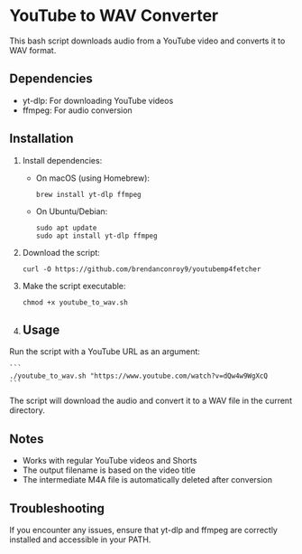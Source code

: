 # YouTube to WAV Converter

This bash script downloads audio from a YouTube video and converts it to WAV format.

## Dependencies

- yt-dlp: For downloading YouTube videos
- ffmpeg: For audio conversion

## Installation

1. Install dependencies:
   - On macOS (using Homebrew):
     ```
     brew install yt-dlp ffmpeg
     ```
   - On Ubuntu/Debian:
     ```
     sudo apt update
     sudo apt install yt-dlp ffmpeg
     ```

2. Download the script:

     ```
    curl -O https://github.com/brendanconroy9/youtubemp4fetcher
     ```

4. Make the script executable:
    ```
    chmod +x youtube_to_wav.sh
    ```
5. ## Usage

Run the script with a YouTube URL as an argument:

    ```
    ./youtube_to_wav.sh "https://www.youtube.com/watch?v=dQw4w9WgXcQ
    ```


The script will download the audio and convert it to a WAV file in the current directory.

## Notes

- Works with regular YouTube videos and Shorts
- The output filename is based on the video title
- The intermediate M4A file is automatically deleted after conversion

## Troubleshooting

If you encounter any issues, ensure that yt-dlp and ffmpeg are correctly installed and accessible in your PATH.
